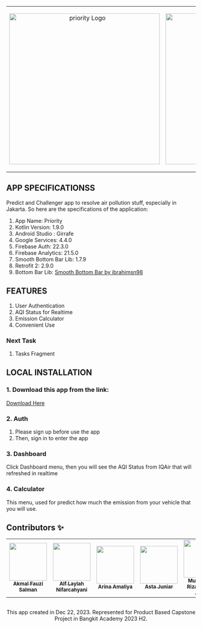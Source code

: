 <table align="center" style="border: none">
 <tr>
    <td>
        <p align="center"><a href="https://github.com/kyriten/kyread"><img src="https://github.com/kyriten/priority/blob/main/assets/priority.svg" width="400" alt="priority Logo"></a></p>         </td>
    <td>
        <p align="center"><a href="https://kotlinlang.org/docs/getting-started.html" target="_blank"><img src="https://github.com/kyriten/priority/blob/fede1c4c7f5cef758b29415e639ef64abb0e8711/assets/kotlin-svgrepo-com.svg" width="400" alt="Kotlin Logo"></a></p>
 </tr>
</table>



## APP SPECIFICATIONSS

Predict and Challenger app to resolve air pollution stuff, especially in Jakarta. So here are the specifications of the application:
<ol>
<li>App Name: Priority</li>
<li>Kotlin Version: 1.9.0</li>
<li>Android Studio : Girrafe</li>
<li>Google Services: 4.4.0</li>
<li>Firebase Auth: 22.3.0</li>
<li>Firebase Analytics: 21.5.0</li>
<li>Smooth Bottom Bar Lib: 1.7.9</li>
<li>Retrofit 2: 2.9.0</li>
<li>Bottom Bar Lib: <a href="https://github.com/ibrahimsn98/SmoothBottomBar">Smooth Bottom Bar by ibrahimsn98</a></li>
</ol>

## FEATURES
<ol>
<li>User Authentication</li>
<li>AQI Status for Realtime</li>
<li>Emission Calculator</li>
<li>Convenient Use</li>
</ol>

### Next Task
<ol>
<li>Tasks Fragment</li>
</ol>

## LOCAL INSTALLATION
### 1. Download this app from the link: <br>
<a href="https://drive.google.com/file/d/1TXAs1TeMgAc_8UVtRJebqpbPR82QhpX4/view?usp=sharing">Download Here</a>


### 2. Auth
<ol>
<li>Please sign up before use the app</li>
<li>Then, sign in to enter the app</li>
</ol>

### 3. Dashboard
Click Dashboard menu, then you will see the AQI Status from IQAir that will refreshed in realtime

### 4. Calculator
This menu, used for predict how much the emission from your vehicle that you will use.

## Contributors ✨
<table>
    <tr>
        <td align="center">
            <a href="https://github.com/akmalfman">
                <img src="https://avatars.githubusercontent.com/u/54930896?v=4" width="100px;" alt=""/><br />
                <sub><b>Akmal Fauzi Salman</b></sub>
            </a>
        </td>
        <td align="center">
            <a href="https://github.com/alflaylah">
                <img src="https://avatars.githubusercontent.com/u/142734081?v=4" width="100px;" alt=""/><br />
                <sub><b>Alf Laylah Nifarcahyani</b></sub>
            </a>
        </td>
        <td align="center">
            <a href="https://github.com/arinlia19">
                <img src="https://avatars.githubusercontent.com/u/142673542?v=4" width="100px;" alt=""/><br />
                <sub><b>Arina Amaliya</b></sub>
            </a>
        </td>
        <td align="center">
            <a href="https://github.com/Asta86">
                <img src="https://avatars.githubusercontent.com/u/96363758?v=4" width="100px;" alt=""/><br />
                <sub><b>Asta Juniar</b></sub>
            </a>
        </td>
        <td align="center">
            <a href="https://github.com/rizaakbr">
                <img src="https://avatars.githubusercontent.com/u/73057073?v=4" width="100px;" alt=""/><br />
                <sub><b>Muhammad Riza Jamalul Akbar</b></sub>
            </a>
        </td>
        <td align="center">
            <a href="https://github.com/salma-an">
                <img src="https://avatars.githubusercontent.com/u/143592177?v=4" width="100px;" alt=""/><br />
                <sub><b>Salma Anata</b></sub>
            </a>
        </td>
    </tr>
</table>


## 

<p align="center"> This app created in Dec 22, 2023. Represented for Product Based Capstone Project in Bangkit Academy 2023 H2.</p>
